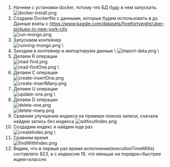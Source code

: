 1. Начнем с установки docker, потому что БД буду в нем запускать.
![docker-install.png](docker-install.png) 
2. Создаем Dockerfile с данными, которые будем использовать в дз. Данные взяты с https://www.kaggle.com/datasets/fivethirtyeight/uber-pickups-in-new-york-city \
![run-mongo.png](run-mongo.png) 
3. Запускаем контейнер \
![running-mongo.png](running-mongo.png) \
4. Заходим в контейнер и импортируем данные \ 
![import-data.png](import-data.png) \
5. Делаем R операции \
![read-find.png](read-find.png) \
![read-findOne.png](read-findOne.png) \
6. Делаем C операции \
![create-insertOne.png](create-insertOne.png) \
![create-insertMany.png](create-insertMany.png) 
7. Делаем U операции \
![update-one.png](update-one.png) \
8. Делаем D операции \
![delete-one.png](delete-one.png) \
![delete-many.png](delete-many.png) 
9. Сравним улучшение индекса на примере поиска записи, сначала найдем запись без индекса 
![withoutIndex.png](withoutIndex.png) 
10. Создадим индекс и найдем еще раз \
![createIndex.png](createIndex.png) \
11. Сравним время \
![findWithIndex.png](findWithIndex.png)
12. Видим, что в первый раз время исполнения(executionTimeMillis) составляло 823, а с индексом 19, что меньше на порядок=быстрее ищем=классно 
